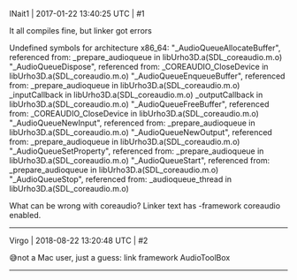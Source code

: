 INait1 | 2017-01-22 13:40:25 UTC | #1

It all compiles fine, but linker got errors

Undefined symbols for architecture x86_64:
  "_AudioQueueAllocateBuffer", referenced from:
      _prepare_audioqueue in libUrho3D.a(SDL_coreaudio.m.o)
  "_AudioQueueDispose", referenced from:
      _COREAUDIO_CloseDevice in libUrho3D.a(SDL_coreaudio.m.o)
  "_AudioQueueEnqueueBuffer", referenced from:
      _prepare_audioqueue in libUrho3D.a(SDL_coreaudio.m.o)
      _inputCallback in libUrho3D.a(SDL_coreaudio.m.o)
      _outputCallback in libUrho3D.a(SDL_coreaudio.m.o)
  "_AudioQueueFreeBuffer", referenced from:
      _COREAUDIO_CloseDevice in libUrho3D.a(SDL_coreaudio.m.o)
  "_AudioQueueNewInput", referenced from:
      _prepare_audioqueue in libUrho3D.a(SDL_coreaudio.m.o)
  "_AudioQueueNewOutput", referenced from:
      _prepare_audioqueue in libUrho3D.a(SDL_coreaudio.m.o)
  "_AudioQueueSetProperty", referenced from:
      _prepare_audioqueue in libUrho3D.a(SDL_coreaudio.m.o)
  "_AudioQueueStart", referenced from:
      _prepare_audioqueue in libUrho3D.a(SDL_coreaudio.m.o)
  "_AudioQueueStop", referenced from:
      _audioqueue_thread in libUrho3D.a(SDL_coreaudio.m.o)

What can be wrong with coreaudio? Linker text has -framework coreaudio enabled.

-------------------------

Virgo | 2018-08-22 13:20:48 UTC | #2

:sweat_smile:not a Mac user, just a guess: link framework AudioToolBox

-------------------------

